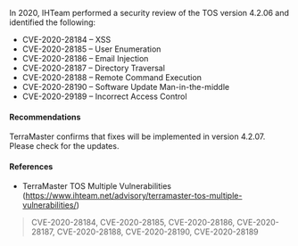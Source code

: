 In 2020, IHTeam performed a security review of the TOS version 4.2.06 and identified the following:

- CVE-2020-28184 – XSS
- CVE-2020-28185 – User Enumeration
- CVE-2020-28186 – Email Injection
- CVE-2020-28187 – Directory Traversal
- CVE-2020-28188 – Remote Command Execution
- CVE-2020-28190 – Software Update Man-in-the-middle
- CVE-2020-29189 – Incorrect Access Control

#### Recommendations

TerraMaster confirms that fixes will be implemented in version 4.2.07.  Please check for the updates.

#### References

- TerraMaster TOS Multiple Vulnerabilities (https://www.ihteam.net/advisory/terramaster-tos-multiple-vulnerabilities/)

> CVE-2020-28184, CVE-2020-28185, CVE-2020-28186, CVE-2020-28187, CVE-2020-28188, CVE-2020-28190, CVE-2020-28189
